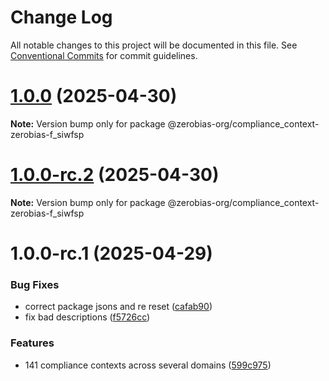 # Change Log

All notable changes to this project will be documented in this file.
See [Conventional Commits](https://conventionalcommits.org) for commit guidelines.

# [1.0.0](https://github.com/zerobias-org/compliance_context/compare/@zerobias-org/compliance_context-zerobias-f_siwfsp@1.0.0-rc.2...@zerobias-org/compliance_context-zerobias-f_siwfsp@1.0.0) (2025-04-30)

**Note:** Version bump only for package @zerobias-org/compliance_context-zerobias-f_siwfsp





# [1.0.0-rc.2](https://github.com/zerobias-org/compliance_context/compare/@zerobias-org/compliance_context-zerobias-f_siwfsp@1.0.0-rc.1...@zerobias-org/compliance_context-zerobias-f_siwfsp@1.0.0-rc.2) (2025-04-30)

**Note:** Version bump only for package @zerobias-org/compliance_context-zerobias-f_siwfsp





# 1.0.0-rc.1 (2025-04-29)


### Bug Fixes

* correct package jsons and re reset ([cafab90](https://github.com/zerobias-org/compliance_context/commit/cafab90b3771e45ffeefa4ea2dca415266baa99f))
* fix bad descriptions ([f5726cc](https://github.com/zerobias-org/compliance_context/commit/f5726cc749df176f6d8e37f3d2ed07b1302f60e5))


### Features

* 141 compliance contexts across several domains ([599c975](https://github.com/zerobias-org/compliance_context/commit/599c975fcf3da5bbfffe4113c7f5f793e5231e68))
